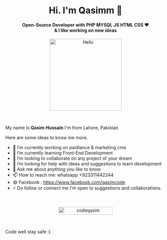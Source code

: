 <h1 align="center">Hi. I'm Qasimm 👋</h1>
                            
<h4 align="center">Open-Source Developer with PHP MYSQL JS HTML CSS ❤️ <br> & I like working on new ideas</h4>

<p align="center"><a href="https://avipatilweb.ml/"><img src="https://sdk.bitmoji.com/render/panel/20054902-540794643_12-s5-v1.png?transparent=1&palette=1&scale=2" alt="Hello" width="225" height="225"/></a></p><br>


My name is **Qasim Hussain** I'm from Lahore, Pakistan

Here are some ideas to know me more. 

- 🔭 I’m currently working on paidlance & marketing cms
- 🌱 I’m currently learning Front-End Development 
- 👯 I’m looking to collaborate on any project of your dream
- 🤔 I’m looking for help with ideas and suggestions to learn development 
- 💬 Ask me about anything you like to know 
- 📫 How to reach me: whatsapp +923311442244
- 😄 Facebook : https://www.facebook.com/qasimcode
- ⚡ Do follow or connect me I'm open to suggestions and collaborations. 

<br>
<p align="center"> 
<a href="https://github.com/codeqasim/">
<img width="170px" height="24" src="https://profile-counter.glitch.me/codeqasim/count.svg" alt="codeqasim" />
</a> </p>
<br>

Code well stay safe :)
